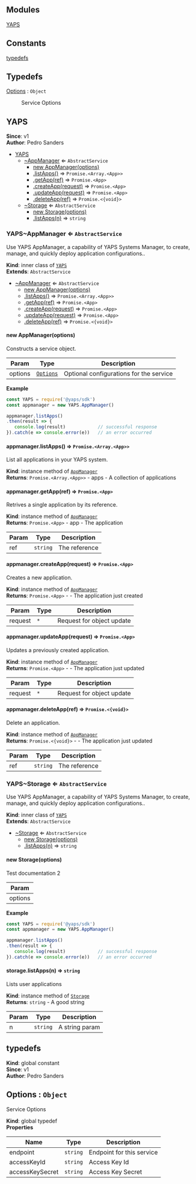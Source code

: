 ## Modules

<dl>
<dt><a href="#module_YAPS">YAPS</a></dt>
<dd></dd>
</dl>

## Constants

<dl>
<dt><a href="#typedefs">typedefs</a></dt>
<dd></dd>
</dl>

## Typedefs

<dl>
<dt><a href="#Options">Options</a> : <code>Object</code></dt>
<dd><p>Service Options</p>
</dd>
</dl>

<a name="module_YAPS"></a>

## YAPS
**Since**: v1  
**Author**: Pedro Sanders  

* [YAPS](#module_YAPS)
    * [~AppManager](#module_YAPS.AppManager) ⇐ <code>AbstractService</code>
        * [new AppManager(options)](#new_module_YAPS.AppManager_new)
        * [.listApps()](#module_YAPS.AppManager+listApps) ⇒ <code>Promise.&lt;Array.&lt;App&gt;&gt;</code>
        * [.getApp(ref)](#module_YAPS.AppManager+getApp) ⇒ <code>Promise.&lt;App&gt;</code>
        * [.createApp(request)](#module_YAPS.AppManager+createApp) ⇒ <code>Promise.&lt;App&gt;</code>
        * [.updateApp(request)](#module_YAPS.AppManager+updateApp) ⇒ <code>Promise.&lt;App&gt;</code>
        * [.deleteApp(ref)](#module_YAPS.AppManager+deleteApp) ⇒ <code>Promise.&lt;{void}&gt;</code>
    * [~Storage](#module_YAPS.Storage) ⇐ <code>AbstractService</code>
        * [new Storage(options)](#new_module_YAPS.Storage_new)
        * [.listApps(n)](#module_YAPS.Storage+listApps) ⇒ <code>string</code>

<a name="module_YAPS.AppManager"></a>

### YAPS~AppManager ⇐ <code>AbstractService</code>
Use YAPS AppManager, a capability of YAPS Systems Manager, to create,
manage, and quickly deploy application configurations..

**Kind**: inner class of [<code>YAPS</code>](#module_YAPS)  
**Extends**: <code>AbstractService</code>  

* [~AppManager](#module_YAPS.AppManager) ⇐ <code>AbstractService</code>
    * [new AppManager(options)](#new_module_YAPS.AppManager_new)
    * [.listApps()](#module_YAPS.AppManager+listApps) ⇒ <code>Promise.&lt;Array.&lt;App&gt;&gt;</code>
    * [.getApp(ref)](#module_YAPS.AppManager+getApp) ⇒ <code>Promise.&lt;App&gt;</code>
    * [.createApp(request)](#module_YAPS.AppManager+createApp) ⇒ <code>Promise.&lt;App&gt;</code>
    * [.updateApp(request)](#module_YAPS.AppManager+updateApp) ⇒ <code>Promise.&lt;App&gt;</code>
    * [.deleteApp(ref)](#module_YAPS.AppManager+deleteApp) ⇒ <code>Promise.&lt;{void}&gt;</code>

<a name="new_module_YAPS.AppManager_new"></a>

#### new AppManager(options)
Constructs a service object.


| Param | Type | Description |
| --- | --- | --- |
| options | [<code>Options</code>](#Options) | Optional configurations for the service |

**Example**  
```js
const YAPS = require('@yaps/sdk')
const appmanager = new YAPS.AppManager()

appmanager.listApps()
.then(result => {
   console.log(result)            // successful response
}).catch(e => console.error(e))   // an error occurred
```
<a name="module_YAPS.AppManager+listApps"></a>

#### appmanager.listApps() ⇒ <code>Promise.&lt;Array.&lt;App&gt;&gt;</code>
List all applications in your YAPS system.

**Kind**: instance method of [<code>AppManager</code>](#module_YAPS.AppManager)  
**Returns**: <code>Promise.&lt;Array.&lt;App&gt;&gt;</code> - apps - A collection of applications  
<a name="module_YAPS.AppManager+getApp"></a>

#### appmanager.getApp(ref) ⇒ <code>Promise.&lt;App&gt;</code>
Retrives a single application by its reference.

**Kind**: instance method of [<code>AppManager</code>](#module_YAPS.AppManager)  
**Returns**: <code>Promise.&lt;App&gt;</code> - app - The application  

| Param | Type | Description |
| --- | --- | --- |
| ref | <code>string</code> | The reference |

<a name="module_YAPS.AppManager+createApp"></a>

#### appmanager.createApp(request) ⇒ <code>Promise.&lt;App&gt;</code>
Creates a new application.

**Kind**: instance method of [<code>AppManager</code>](#module_YAPS.AppManager)  
**Returns**: <code>Promise.&lt;App&gt;</code> - - The application just created  

| Param | Type | Description |
| --- | --- | --- |
| request | <code>\*</code> | Request for object update |

<a name="module_YAPS.AppManager+updateApp"></a>

#### appmanager.updateApp(request) ⇒ <code>Promise.&lt;App&gt;</code>
Updates a previously created application.

**Kind**: instance method of [<code>AppManager</code>](#module_YAPS.AppManager)  
**Returns**: <code>Promise.&lt;App&gt;</code> - - The application just updated  

| Param | Type | Description |
| --- | --- | --- |
| request | <code>\*</code> | Request for object update |

<a name="module_YAPS.AppManager+deleteApp"></a>

#### appmanager.deleteApp(ref) ⇒ <code>Promise.&lt;{void}&gt;</code>
Delete an application.

**Kind**: instance method of [<code>AppManager</code>](#module_YAPS.AppManager)  
**Returns**: <code>Promise.&lt;{void}&gt;</code> - - The application just updated  

| Param | Type | Description |
| --- | --- | --- |
| ref | <code>string</code> | The reference |

<a name="module_YAPS.Storage"></a>

### YAPS~Storage ⇐ <code>AbstractService</code>
Use YAPS AppManager, a capability of YAPS Systems Manager, to create,
manage, and quickly deploy application configurations..

**Kind**: inner class of [<code>YAPS</code>](#module_YAPS)  
**Extends**: <code>AbstractService</code>  

* [~Storage](#module_YAPS.Storage) ⇐ <code>AbstractService</code>
    * [new Storage(options)](#new_module_YAPS.Storage_new)
    * [.listApps(n)](#module_YAPS.Storage+listApps) ⇒ <code>string</code>

<a name="new_module_YAPS.Storage_new"></a>

#### new Storage(options)
Test documentation 2


| Param |
| --- |
| options | 

**Example**  
```js
const YAPS = require('@yaps/sdk')
const appmanager = new YAPS.AppManager()

appmanager.listApps()
.then(result => {
   console.log(result)            // successful response
}).catch(e => console.error(e))   // an error occurred
```
<a name="module_YAPS.Storage+listApps"></a>

#### storage.listApps(n) ⇒ <code>string</code>
Lists user applications

**Kind**: instance method of [<code>Storage</code>](#module_YAPS.Storage)  
**Returns**: <code>string</code> - A good string  

| Param | Type | Description |
| --- | --- | --- |
| n | <code>string</code> | A string param |

<a name="typedefs"></a>

## typedefs
**Kind**: global constant  
**Since**: v1  
**Author**: Pedro Sanders  
<a name="Options"></a>

## Options : <code>Object</code>
Service Options

**Kind**: global typedef  
**Properties**

| Name | Type | Description |
| --- | --- | --- |
| endpoint | <code>string</code> | Endpoint for this service |
| accessKeyId | <code>string</code> | Access Key Id |
| accessKeySecret | <code>string</code> | Access Key Secret |

